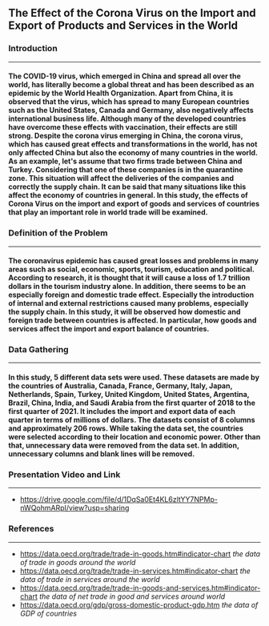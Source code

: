 ## The Effect of the Corona Virus on the Import and Export of Products and Services in the World
### Introduction
---
#### The COVID-19 virus, which emerged in China and spread all over the world, has literally become a global threat and has been described as an epidemic by the World Health Organization. Apart from China, it is observed that the virus, which has spread to many European countries such as the United States, Canada and Germany, also negatively affects international business life. Although many of the developed countries have overcome these effects with vaccination, their effects are still strong. Despite the corona virus emerging in China, the corona virus, which has caused great effects and transformations in the world, has not only affected China but also the economy of many countries in the world. As an example, let's assume that two firms trade between China and Turkey. Considering that one of these companies is in the quarantine zone. This situation will affect the deliveries of the companies and correctly the supply chain. It can be said that many situations like this affect the economy of countries in general. In this study, the effects of Corona Virus on the import and export of goods and services of countries that play an important role in world trade will be examined.
### Definition of the Problem
---
#### The coronavirus epidemic has caused great losses and problems in many areas such as social, economic, sports, tourism, education and political. According to research, it is thought that it will cause a loss of 1.7 trillion dollars in the tourism industry alone. In addition, there seems to be an especially foreign and domestic trade effect. Especially the introduction of internal and external restrictions caused many problems, especially the supply chain. In this study, it will be observed how domestic and foreign trade between countries is affected. In particular, how goods and services affect the import and export balance of countries.

### Data Gathering
---
#### In this study, 5 different data sets were used. These datasets are made by the countries of Australia, Canada, France, Germany, Italy, Japan, Netherlands, Spain, Turkey, United Kingdom, United States, Argentina, Brazil, China, India, and Saudi Arabia from the first quarter of 2018 to the first quarter of 2021. It includes the import and export data of each quarter in terms of millions of dollars. The datasets consist of 8 columns and approximately 206 rows. While taking the data set, the countries were selected according to their location and economic power. Other than that, unnecessary data were removed from the data set. In addition, unnecessary columns and blank lines will be removed.

### Presentation Video and Link
---
* https://drive.google.com/file/d/1DqSa0Et4KL6zltYY7NPMp-nWQohmARpI/view?usp=sharing
### References
---
* https://data.oecd.org/trade/trade-in-goods.htm#indicator-chart  *the data of trade in goods around the world*
* https://data.oecd.org/trade/trade-in-services.htm#indicator-chart *the data of trade in services around the world*
* https://data.oecd.org/trade/trade-in-goods-and-services.htm#indicator-chart *the data of net trade in good and services around world*
* https://data.oecd.org/gdp/gross-domestic-product-gdp.htm *the data of GDP of countries*
